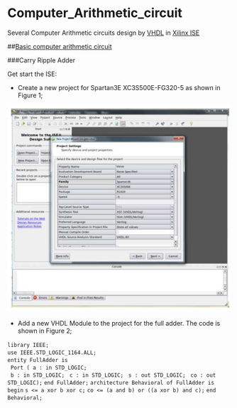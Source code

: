 # Computer_Arithmetic_circuit

Several Computer Arithmetic circuits design by [VHDL](https://en.wikipedia.org/wiki/VHDL) in [Xilinx ISE](https://en.wikipedia.org/wiki/Xilinx_ISE)

##[Basic computer arithmetic circuit](https://github.com/Delan90/Computer_Arithmetic_circuit/tree/master/Basic_computer_arithmetic_circuit)

###Carry Ripple Adder

Get start the ISE:

- Create a new project for Spartan3E XC3S500E-FG320-5 as shown in Figure 1;

![MyUnicorn](https://github.com/Delan90/Computer_Arithmetic_circuit/blob/master/pic/pic1.png)

- Add a new VHDL Module to the project for the full adder. The code is shown in Figure 2;

`library IEEE;`\
`use IEEE.STD_LOGIC_1164.ALL;`\
`entity FullAdder is`\
` Port ( a : in STD_LOGIC;`\
` b : in STD_LOGIC;`
` c : in STD_LOGIC;`
` s : out STD_LOGIC;`
` co : out STD_LOGIC);`
`end FullAdder;`
`architecture Behavioral of FullAdder is`
`begin`
`s <= a xor b xor c;`
`co <= (a and b) or ((a xor b) and c);`
`end Behavioral;`
